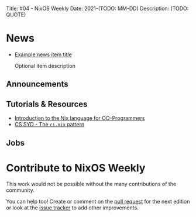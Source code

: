 Title: #04 - NixOS Weekly
Date: 2021-(TODO: MM-DD)
Description: (TODO: QUOTE)

# News

- [Example news item title](http://example.com)

  Optional item description

## Announcements

## Tutorials & Resources
- [Introduction to the Nix language for OO-Programmers](https://lambdablob.com/posts/nix-language-primer/)
- [CS SYD - The `ci.nix` pattern](https://cs-syd.eu/posts/2021-04-11-the-ci-nix-pattern)

## Jobs

# Contribute to NixOS Weekly

This work would not be possible without the many contributions of the community.

You can help too! Create or comment on the [pull request](https://github.com/NixOS/nixos-weekly/pulls)
for the next edition or look at the
[issue tracker](https://github.com/NixOS/nixos-weekly/issues) to add other improvements.
